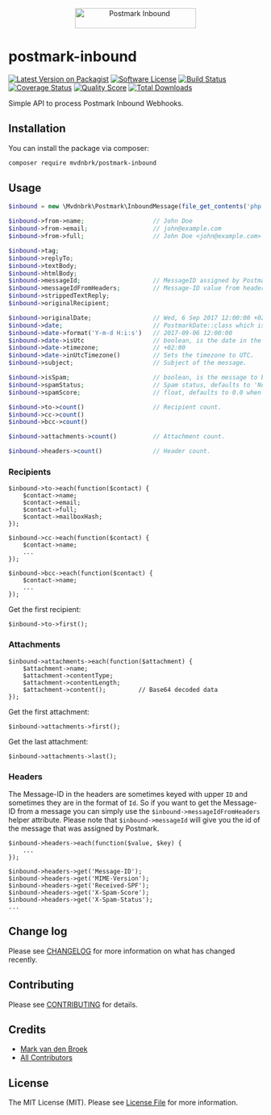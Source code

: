 <p align="center"><a href="https://postmarkapp.com" target="_blank"><img src="https://postmarkapp.com/images/logo.svg" alt="Postmark Inbound" width="240" height="40"></a>

# postmark-inbound

[![Latest Version on Packagist][ico-version]][link-packagist]
[![Software License][ico-license]](LICENSE.md)
[![Build Status][ico-travis]][link-travis]
[![Coverage Status][ico-scrutinizer]][link-scrutinizer]
[![Quality Score][ico-code-quality]][link-code-quality]
[![Total Downloads][ico-downloads]][link-downloads]

Simple API to process Postmark Inbound Webhooks.

## Installation

You can install the package via composer:

``` bash
composer require mvdnbrk/postmark-inbound
```

## Usage

``` php
$inbound = new \Mvdnbrk\Postmark\InboundMessage(file_get_contents('php://input'));

$inbound->from->name;                   // John Doe
$inbound->from->email;                  // john@example.com
$inbound->from->full;                   // John Doe <john@example.com>

$inbound->tag;
$inbound->replyTo;
$inbound->textBody;
$inbound->htmlBody;
$inbound->messageId;                    // MessageID assigned by Postmark.
$inbound->messageIdFromHeaders;         // Message-ID value from headers.
$inbound->strippedTextReply;
$inbound->originalRecipient;

$inbound->originalDate;                 // Wed, 6 Sep 2017 12:00:00 +0200
$inbound->date;                         // PostmarkDate::class which is an extension of the DateTime::class
$inbound->date->format('Y-m-d H:i:s')   // 2017-09-06 12:00:00
$inbound->date->isUtc                   // boolean, is the date in the UTC timezone?
$inbound->date->timezone;               // +02:00
$inbound->date->inUtcTimezone()         // Sets the timezone to UTC.
$inbound->subject;                      // Subject of the message.

$inbound->isSpam;                       // boolean, is the message to be considered as spam?
$inbound->spamStatus;                   // Spam status, defaults to 'No' when not present.
$inbound->spamScore;                    // float, defaults to 0.0 when not present.

$inbound->to->count()                   // Recipient count.
$inbound->cc->count()
$inbound->bcc->count()

$inbound->attachments->count()          // Attachment count.

$inbound->headers->count()              // Header count.
```

### Recipients

```
$inbound->to->each(function($contact) {
    $contact->name;
    $contact->email;
    $contact->full;
    $contact->mailboxHash;
});

$inbound->cc->each(function($contact) {
    $contact->name;
    ...
});

$inbound->bcc->each(function($contact) {
    $contact->name;
    ...
});
```

Get the first recipient:
```
$inbound->to->first();
```

### Attachments

```
$inbound->attachments->each(function($attachment) {
    $attachment->name;
    $attachment->contentType;
    $attachment->contentLength;
    $attachment->content();         // Base64 decoded data
});
```

Get the first attachment:
```
$inbound->attachments->first();
```

Get the last attachment:
```
$inbound->attachments->last();
```

### Headers

The Message-ID in the headers are sometimes keyed with upper `ID` and sometimes they are in the format of `Id`.
So if you want to get the Message-ID from a message you can simply use the `$inbound->messageIdFromHeaders` helper attribute.
Please note that `$inbound->messageId` will give you the id of the message that was assigned by Postmark.

```
$inbound->headers->each(function($value, $key) {
    ...
});

$inbound->headers->get('Message-ID');
$inbound->headers->get('MIME-Version');
$inbound->headers->get('Received-SPF');
$inbound->headers->get('X-Spam-Score');
$inbound->headers->get('X-Spam-Status');
...
```

## Change log

Please see [CHANGELOG](CHANGELOG.md) for more information on what has changed recently.

## Contributing

Please see [CONTRIBUTING](CONTRIBUTING.md) for details.

## Credits

- [Mark van den Broek][link-author]
- [All Contributors][link-contributors]

## License

The MIT License (MIT). Please see [License File](LICENSE.md) for more information.

[ico-version]: https://img.shields.io/packagist/v/mvdnbrk/postmark-inbound.svg?style=flat-square
[ico-license]: https://img.shields.io/badge/license-MIT-brightgreen.svg?style=flat-square
[ico-travis]: https://img.shields.io/travis/mvdnbrk/postmark-inbound/master.svg?style=flat-square
[ico-scrutinizer]: https://img.shields.io/scrutinizer/coverage/g/mvdnbrk/postmark-inbound.svg?style=flat-square
[ico-code-quality]: https://img.shields.io/scrutinizer/g/mvdnbrk/postmark-inbound.svg?style=flat-square
[ico-downloads]: https://img.shields.io/packagist/dt/mvdnbrk/postmark-inbound.svg?style=flat-square

[link-packagist]: https://packagist.org/packages/mvdnbrk/postmark-inbound
[link-travis]: https://travis-ci.org/mvdnbrk/postmark-inbound
[link-scrutinizer]: https://scrutinizer-ci.com/g/mvdnbrk/postmark-inbound/code-structure
[link-code-quality]: https://scrutinizer-ci.com/g/mvdnbrk/postmark-inbound
[link-downloads]: https://packagist.org/packages/mvdnbrk/postmark-inbound
[link-author]: https://github.com/mvdnbrk
[link-contributors]: ../../contributors
